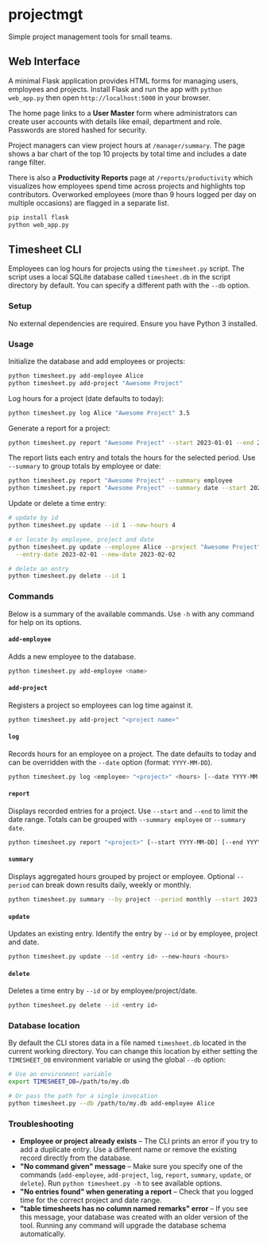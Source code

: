 # projectmgt

Simple project management tools for small teams.

## Web Interface

A minimal Flask application provides HTML forms for managing users, employees
and projects. Install Flask and run the app with `python web_app.py` then open
`http://localhost:5000` in your browser.

The home page links to a **User Master** form where administrators can create
user accounts with details like email, department and role. Passwords are stored
hashed for security.

Project managers can view project hours at `/manager/summary`. The page shows a
bar chart of the top 10 projects by total time and includes a date range filter.

There is also a **Productivity Reports** page at `/reports/productivity` which
visualizes how employees spend time across projects and highlights top
contributors. Overworked employees (more than 9 hours logged per day on multiple
occasions) are flagged in a separate list.

```bash
pip install flask
python web_app.py
```

## Timesheet CLI

Employees can log hours for projects using the `timesheet.py` script. The script uses a local SQLite database called `timesheet.db` in the script directory by default. You can specify a different path with the `--db` option.

### Setup

No external dependencies are required. Ensure you have Python 3 installed.

### Usage

Initialize the database and add employees or projects:

```bash
python timesheet.py add-employee Alice
python timesheet.py add-project "Awesome Project"
```

Log hours for a project (date defaults to today):

```bash
python timesheet.py log Alice "Awesome Project" 3.5
```

Generate a report for a project:

```bash
python timesheet.py report "Awesome Project" --start 2023-01-01 --end 2023-01-31
```

The report lists each entry and totals the hours for the selected period. Use `--summary` to group totals by employee or date:

```bash
python timesheet.py report "Awesome Project" --summary employee
python timesheet.py report "Awesome Project" --summary date --start 2023-01-01 --end 2023-01-31
```

Update or delete a time entry:

```bash
# update by id
python timesheet.py update --id 1 --new-hours 4

# or locate by employee, project and date
python timesheet.py update --employee Alice --project "Awesome Project" \
  --entry-date 2023-02-01 --new-date 2023-02-02

# delete an entry
python timesheet.py delete --id 1
```

### Commands

Below is a summary of the available commands. Use `-h` with any command for help on its options.

#### `add-employee`

Adds a new employee to the database.

```bash
python timesheet.py add-employee <name>
```

#### `add-project`

Registers a project so employees can log time against it.

```bash
python timesheet.py add-project "<project name>"
```

#### `log`

Records hours for an employee on a project. The date defaults to today and can be overridden with the `--date` option (format: `YYYY-MM-DD`).

```bash
python timesheet.py log <employee> "<project>" <hours> [--date YYYY-MM-DD]
```

#### `report`

Displays recorded entries for a project. Use `--start` and `--end` to limit the date range. Totals can be grouped with `--summary employee` or `--summary date`.

```bash
python timesheet.py report "<project>" [--start YYYY-MM-DD] [--end YYYY-MM-DD] [--summary employee|date]
```

#### `summary`

Displays aggregated hours grouped by project or employee. Optional `--period`
can break down results daily, weekly or monthly.

```bash
python timesheet.py summary --by project --period monthly --start 2023-01-01
```

#### `update`

Updates an existing entry. Identify the entry by `--id` or by employee, project and date.

```bash
python timesheet.py update --id <entry id> --new-hours <hours>
```

#### `delete`

Deletes a time entry by `--id` or by employee/project/date.

```bash
python timesheet.py delete --id <entry id>
```

### Database location

By default the CLI stores data in a file named `timesheet.db` located in the current working directory. You can change this location by either setting the `TIMESHEET_DB` environment variable or using the global `--db` option:

```bash
# Use an environment variable
export TIMESHEET_DB=/path/to/my.db

# Or pass the path for a single invocation
python timesheet.py --db /path/to/my.db add-employee Alice
```

### Troubleshooting

* **Employee or project already exists** – The CLI prints an error if you try to add a duplicate entry. Use a different name or remove the existing record directly from the database.
* **"No command given" message** – Make sure you specify one of the commands (`add-employee`, `add-project`, `log`, `report`, `summary`, `update`, or `delete`). Run `python timesheet.py -h` to see available options.
* **"No entries found" when generating a report** – Check that you logged time for the correct project and date range.
* **"table timesheets has no column named remarks" error** – If you see this message, your database was created with an older version of the tool. Running any command will upgrade the database schema automatically.
